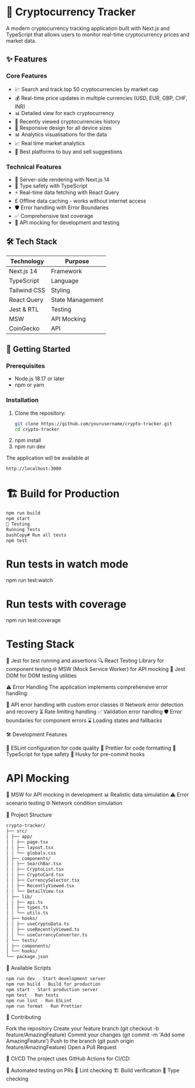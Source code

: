 # 🚀 Cryptocurrency Tracker

A modern cryptocurrency tracking application built with Next.js and TypeScript that allows users to monitor real-time cryptocurrency prices and market data.

## ✨ Features

### Core Features

- 💹 Search and track top 50 cryptocurrencies by market cap
- 💰 Real-time price updates in multiple currencies (USD, EUR, GBP, CHF, INR)
- 📊 Detailed view for each cryptocurrency
- 📝 Recently viewed cryptocurrencies history
- 📱 Responsive design for all device sizes
- 📊 Analytics visualisations for the data
- 📈 Real time market analytics
- 🏪 Best platforms to buy and sell suggestions

### Technical Features

- 🔄 Server-side rendering with Next.js 14
- 📘 Type safety with TypeScript
- ⚡ Real-time data fetching with React Query
- £ Offline data caching - works without internet access
- 🛡️ Error handling with Error Boundaries
- ✅ Comprehensive test coverage
- 🔨 API mocking for development and testing

## 🛠️ Tech Stack

| Technology   | Purpose          |
| ------------ | ---------------- |
| Next.js 14   | Framework        |
| TypeScript   | Language         |
| Tailwind CSS | Styling          |
| React Query  | State Management |
| Jest & RTL   | Testing          |
| MSW          | API Mocking      |
| CoinGecko    | API              |

## 🚀 Getting Started

### Prerequisites

- Node.js 18.17 or later
- npm or yarn

### Installation

1. Clone the repository:
   ```bash
   git clone https://github.com/yourusername/crypto-tracker.git
   cd crypto-tracker
   ```
2. npm install
3. npm run dev

The application will be available at

```bash
http://localhost:3000
```

# 🏗️ Build for Production

```bash
npm run build
npm start
🧪 Testing
Running Tests
bashCopy# Run all tests
npm test
```

# Run tests in watch mode

npm run test:watch

# Run tests with coverage

npm run test:coverage

# Testing Stack

🧪 Jest for test running and assertions
🔍 React Testing Library for component testing
🌐 MSW (Mock Service Worker) for API mocking
🧬 Jest DOM for DOM testing utilities

⚠️ Error Handling
The application implements comprehensive error handling:

🔄 API error handling with custom error classes
🌐 Network error detection and recovery
⏳ Rate limiting handling
✅ Validation error handling
🛡️ Error boundaries for component errors
⌛ Loading states and fallbacks

🛠️ Development Features

📝 ESLint configuration for code quality
🎨 Prettier for code formatting
📘 TypeScript for type safety
🔄 Husky for pre-commit hooks

# API Mocking

🔄 MSW for API mocking in development
📊 Realistic data simulation
⚠️ Error scenario testing
🌐 Network condition simulation

📁 Project Structure

```bash
crypto-tracker/
├── src/
│ ├── app/
│ │ ├── page.tsx
│ │ ├── layout.tsx
│ │ └── globals.css
│ ├── components/
│ │ ├── SearchBar.tsx
│ │ ├── CryptoList.tsx
│ │ ├── CryptoCard.tsx
│ │ ├── CurrencySelector.tsx
│ │ ├── RecentlyViewed.tsx
│ │ └── DetailView.tsx
│ ├── lib/
│ │ ├── api.ts
│ │ ├── types.ts
│ │ └── utils.ts
│ ├── hooks/
│ │ ├── useCryptoData.ts
│ │ ├── useRecentlyViewed.ts
│ │ └── useCurrencyConverter.ts
│ └── tests/
│ ├── components/
│ └── hooks/
└── package.json
```

📜 Available Scripts

```bash
npm run dev - Start development server
npm run build - Build for production
npm start - Start production server
npm test - Run tests
npm run lint - Run ESLint
npm run format - Run Prettier
```

🤝 Contributing

Fork the repository
Create your feature branch (git checkout -b feature/AmazingFeature)
Commit your changes (git commit -m 'Add some AmazingFeature')
Push to the branch (git push origin feature/AmazingFeature)
Open a Pull Request

🔄 CI/CD
The project uses GitHub Actions for CI/CD:

🔄 Automated testing on PRs
📝 Lint checking
🏗️ Build verification
🧪 Type checking
